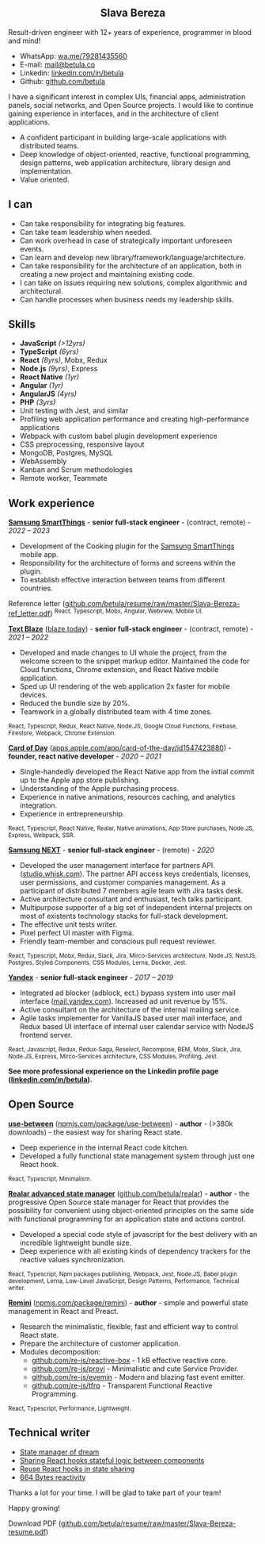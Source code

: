 <div align="center">

## Slava Bereza

</div>

Result-driven engineer with 12+ years of experience, programmer in blood and mind!

+ WhatsApp: [wa.me/79281435560](https://wa.me/79281435560)
+ E-mail: [mail@betula.co](mailto:mail@betula.co)
+ Linkedin: [linkedin.com/in/betula](https://linkedin.com/in/betula)
+ Github: [github.com/betula](https://github.com/betula)

I have a significant interest in complex UIs, financial apps, administration panels, social networks, and Open Source projects. I would like to continue gaining experience in interfaces, and in the architecture of client applications.

- A confident participant in building large-scale applications with distributed teams.
- Deep knowledge of object-oriented, reactive, functional programming, design patterns, web application architecture, library design and implementation.
- Value oriented.

## I can

- Can take responsibility for integrating big features.
- Can take team leadership when needed.
- Can work overhead in case of strategically important unforeseen events.
- Can learn and develop new library/framework/language/architecture.
- Can take responsibility for the architecture of an application, both in creating a new project and maintaining existing code.
- I can take on issues requiring new solutions, complex algorithmic and architectural.
- Can handle processes when business needs my leadership skills.

## Skills

- **JavaScript** _(>12yrs)_
- **TypeScript** _(6yrs)_
- **React** _(8yrs)_, Mobx, Redux
- **Node.js** _(9yrs)_, Express
- **React Native** _(1yr)_
- **Angular** _(1yr)_
- **AngularJS** _(4yrs)_
- **PHP** _(3yrs)_
- Unit testing with Jest, and similar
- Profiling web application performance and creating high-performance applications
- Webpack with custom babel plugin development experience
- CSS preprocessing, responsive layout
- MongoDB, Postgres, MySQL
- WebAssembly
- Kanban and Scrum methodologies
- Remote worker, Teammate


## Work experience

**[Samsung SmartThings](https://play.google.com/store/apps/details?id=com.samsung.android.oneconnect&hl=en_US)** - **senior full-stack engineer** - (contract, remote) - _2022 – 2023_

- Development of the Cooking plugin for the [Samsung SmartThings](https://play.google.com/store/apps/details?id=com.samsung.android.oneconnect&hl=en_US) mobile app.
- Responsibility for the architecture of forms and screens within the plugin.
- To establish effective interaction between teams from different countries.

Reference letter ([github.com/betula/resume/raw/master/Slava-Bereza-ref_letter.pdf](https://github.com/betula/resume/raw/master/Slava-Bereza-ref_letter.pdf))
<sup>React, Typescript, Mobx, Angular, Webview, Mobile UI.</sup>

**[Text Blaze](https://blaze.today)** ([blaze.today](https://blaze.today)) - **senior full-stack engineer** - (contract, remote) - _2021 – 2022_

- Developed and made changes to UI whole the project, from the welcome screen to the snippet markup editor. Maintained the code for Cloud functions, Chrome extension, and React Native mobile application.
- Sped up UI rendering of the web application 2x faster for mobile devices.
- Reduced the bundle size by 20%.
- Teamwork in a globally distributed team with 4 time zones.

<sup>React, Typescript, Redux, React Native, Node.JS, Google Cloud Functions, Firebase, Firestore, Webpack, Chrome Extension.</sup>

**[Card of Day](http://apps.apple.com/app/card-of-the-day/id1547423880)** ([apps.apple.com/app/card-of-the-day/id1547423880](http://apps.apple.com/app/card-of-the-day/id1547423880)) - **founder, react native developer** - _2020 – 2021_

- Single-handedly developed the React Native app from the initial commit up to the Apple app store publishing.
- Understanding of the Apple purchasing process.
- Experience in native animations, resources caching, and analytics integration.
- Experience in entrepreneurship.

<sup>React, Typescript, React Native, Realar, Native animations, App Store purchases, Node.JS, Express, Webpack, SSR.</sup>

**[Samsung NEXT](https://www.samsungnext.com/)** - **senior full-stack engineer** - (remote) - _2020_

- Developed the user management interface for partners API. ([studio.whisk.com](https://studio.whisk.com)). The partner API access keys credentials, licenses, user permissions, and customer companies management. As a participant of distributed 7 members agile team with Jira tasks desk.
- Active architecture consultant and enthusiast, tech talks participant.
- Multipurpose supporter of a big set of independent internal projects on most of existents technology stacks for full-stack development.
- The effective unit tests writer.
- Pixel perfect UI master with Figma.
- Friendly team-member and conscious pull request reviewer.

<sup>React, Typescript, Mobx, Redux, Slack, Jira, Mirco-Services architecture, Node.JS, NestJS, Postgres, Styled Components, CSS Modules, Lerna, Docker, Jest.</sup>

**[Yandex](https://yandex.com/)** - **senior full-stack engineer** - _2017 – 2019_

- Integrated ad blocker (adblock, ect.)  bypass system into user mail interface ([mail.yandex.com](https://mail.yandex.com/)). Increased ad unit revenue by 15%.
- Active consultant on the architecture of the internal mailing service.
- Agile tasks implementer for VanillaJS based user mail interface, and Redux based UI interface of internal user calendar service with NodeJS frontend server.

<sup>React, Javascript, Redux, Redux-Saga, Reselect, Recompose, BEM, Mobx, Slack, Jira, Node.JS, Express, Mirco-Services architecture, CSS Modules, Profiling, Jest.</sup>

**See more professional experience on the Linkedin profile page ([linkedin.com/in/betula](http://linkedin.com/in/betula)).**


## Open Source

**[use-between](https://github.com/betula/use-between)** ([npmjs.com/package/use-between](https://www.npmjs.com/package/use-between)) - **author** - (>380k downloads) - the easiest way for sharing React state.

- Deep experience in the internal React code kitchen.
- Developed a fully functional state management system through just one React hook.

<sup>React, Typescript, Minimalism.</sup>

**[Realar advanced state manager](https://github.com/betula/realar)** ([github.com/betula/realar](https://github.com/betula/realar)) - **author** - the progressive Open Source state manager for React that provides the possibility for convenient using object-oriented principles on the same side with functional programming for an application state and actions control.

- Developed a special code style of javascript for the best delivery with an incredible lightweight bundle size.
- Deep experience with all existing kinds of dependency trackers for the reactive values synchronization.

<sup>React, Typescript, Npm packages publishing, Webpack, Jest, Node.JS, Babel plugin development, Lerna, Low-Level JavaScript, Design Patterns, Performance, Technical writer.</sup>

**[Remini](https://github.com/re-js/remini)** ([npmjs.com/package/remini](https://www.npmjs.com/package/remini)) - **author** - simple and powerful state management in React and Preact.

- Research the minimalistic, flexible, fast and efficient way to control React state.
- Prepare the architecture of customer application.
- Modules decomposition:
  - [github.com/re-js/reactive-box](https://github.com/re-js/reactive-box) - 1 kB effective reactive core.
  - [github.com/re-js/provi](https://github.com/re-js/provi) - Minimalistic and cute Service Provider.
  - [github.com/re-js/evemin](https://github.com/re-js/evemin) - Modern and blazing fast event emitter.
  - [github.com/re-js/tfrp](https://github.com/re-js/tfrp) - Transparent Functional Reactive Programming.

<sup>React, Typescript, Performance, Lightweight.</sup>

## Technical writer

+ [State manager of dream](https://dev.to/betula/state-manager-of-dream-98i)
+ [Sharing React hooks stateful logic between components](https://dev.to/betula/sharing-react-hooks-stateful-logic-between-components-1g3o)
+ [Reuse React hooks in state sharing](https://dev.to/betula/reuse-react-hooks-in-state-sharing-1ell)
+ [664 Bytes reactivity](https://dev.to/betula/reactive-box-1hm5)

Thanks a lot for your time. I will be glad to take part of your team!

Happy growing!

Download PDF ([github.com/betula/resume/raw/master/Slava-Bereza-resume.pdf](https://github.com/betula/resume/raw/master/Slava-Bereza-resume.pdf))
